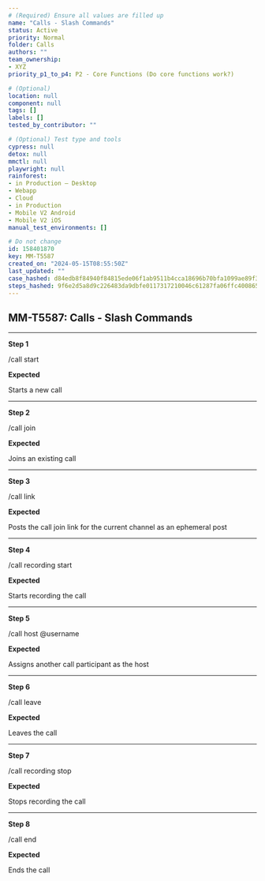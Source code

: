 ```yaml
---
# (Required) Ensure all values are filled up
name: "Calls - Slash Commands"
status: Active
priority: Normal
folder: Calls
authors: ""
team_ownership:
- XYZ
priority_p1_to_p4: P2 - Core Functions (Do core functions work?)

# (Optional)
location: null
component: null
tags: []
labels: []
tested_by_contributor: ""

# (Optional) Test type and tools
cypress: null
detox: null
mmctl: null
playwright: null
rainforest:
- in Production — Desktop
- Webapp
- Cloud
- in Production
- Mobile V2 Android
- Mobile V2 iOS
manual_test_environments: []

# Do not change
id: 158401870
key: MM-T5587
created_on: "2024-05-15T08:55:50Z"
last_updated: ""
case_hashed: d84edb8f84940f84815ede06f1ab9511b4cca18696b70bfa1099ae89f38a11111239aab636a41aaee426296e7f6d82ce
steps_hashed: 9f6e2d5a8d9c226483da9dbfe0117317210046c61287fa06ffc4008651c4669e44bf5fc12dc44002fbb9341ade833ee1
---
```


<!-- (Auto-generated) Based on frontmatter's "key" and "name" -->

## MM-T5587: Calls - Slash Commands

---

**Step 1**

/call start

**Expected**

Starts a new call

---

**Step 2**

/call join

**Expected**

Joins an existing call

---

**Step 3**

/call link

**Expected**

Posts the call join link for the current channel as an ephemeral post

---

**Step 4**

/call recording start

**Expected**

Starts recording the call

---

**Step 5**

/call host @username

**Expected**

Assigns another call participant as the host

---

**Step 6**

/call leave

**Expected**

Leaves the call

---

**Step 7**

/call recording stop

**Expected**

Stops recording the call

---

**Step 8**

/call end

**Expected**

Ends the call
